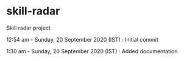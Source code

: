 # skill-radar
Skill radar project

12:54 am - Sunday, 20 September 2020 (IST) : Initial commit

1:30 am - Sunday, 20 September 2020 (IST)  : Added documentation

